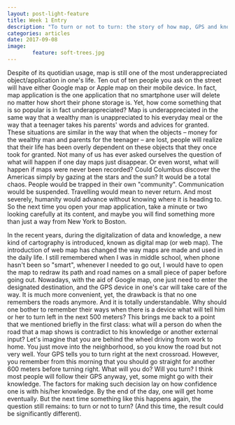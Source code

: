 ```yaml
---
layout: post-light-feature
title: Week 1 Entry
description: "To turn or not to turn: the story of how map, GPS and knowledge should be viewed in the modern life"
categories: articles
date: 2017-09-08
image: 
        feature: soft-trees.jpg
---
```

Despite of its quotidian usage, map is still one of the most underappreciated object/application in one's life. Ten out of ten people you ask on the street will have either Google map or Apple map on their mobile device. In fact, map application is the one application that no smartphone user will delete no matter how short their phone storage is. Yet, how come something that is so popular is in fact underappreciated? Map is underappreciated in the same way that a wealthy man is unappreciated to his everyday meal or the way that a teenager takes his parents' words and advices for granted. These situations are similar in the way that when the objects – money for the wealthy man and parents for the teenager – are lost, people will realize that their life has been overly dependent on these objects that they once took for granted. Not many of us has ever asked ourselves the question of what will happen if one day maps just disappear. Or even worst, what will happen if maps were never been recorded? Could Columbus discover the Americas simply by gazing at the stars and the sun? It would be a total chaos. People would be trapped in their own "community". Communication would be suspended. Travelling would mean to never return. And most severely, humanity would advance without knowing where it is heading to. So the next time you open your map application, take a minute or two looking carefully at its content, and maybe you will find something more than just a way from New York to Boston.

In the recent years, during the digitalization of data and knowledge, a new kind of cartography is introduced, known as digital map (or web map). The introduction of web map has changed the way maps are made and used in the daily life. I still remembered when I was in middle school, when phone hasn't been so "smart", whenever I needed to go out, I would have to open the map to redraw its path and road names on a small piece of paper before going out. Nowadays, with the aid of Google map, one just need to enter the designated destination, and the GPS device in one's car will take care of the way. It is much more convenient, yet, the drawback is that no one remembers the roads anymore. And it is totally understandable. Why should one bother to remember their ways when there is a device what will tell him or her to turn left in the next 500 meters? This brings me back to a point that we mentioned briefly in the first class: what will a person do when the road that a map shows is contradict to his knowledge or another external input? Let's imagine that you are behind the wheel driving from work to home. You just move into the neighborhood, so you know the road but not very well. Your GPS tells you to turn right at the next crossroad. However, you remember from this morning that you should go straight for another 600 meters before turning right. What will you do? Will you turn? I think most people will follow their GPS anyway, yet, some might go with their knowledge. The factors for making such decision lay on how confidence one is with his/her knowledge. By the end of the day, one will get home eventually. But the next time something like this happens again, the question still remains: to turn or not to turn? (And this time, the result could be significantly different).

